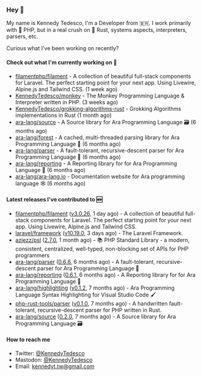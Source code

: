 ### Hey 👋

My name is Kennedy Tedesco, I'm a Developer from 🇧🇷. I work primarily with 🐘 PHP, but in a real crush on 🦀 Rust, systems aspects, interpreters, parsers, etc.

Curious what I've been working on recently?

#### Check out what I'm currently working on 🚀


- [filamentphp/filament](https://github.com/filamentphp/filament) - A collection of beautiful full-stack components for Laravel. The perfect starting point for your next app. Using Livewire, Alpine.js and Tailwind CSS. (1 week ago)
- [KennedyTedesco/monkey](https://github.com/KennedyTedesco/monkey) - The Monkey Programming Language &amp; Interpreter written in PHP. (3 weeks ago)
- [KennedyTedesco/grokking-algorithms-rust](https://github.com/KennedyTedesco/grokking-algorithms-rust) - Grokking Algorithms implementations in Rust (1 month ago)
- [ara-lang/source](https://github.com/ara-lang/source) - A Source library for Ara Programming Language 🗃 (6 months ago)
- [ara-lang/forest](https://github.com/ara-lang/forest) - A cached, multi-threaded parsing library for Ara Programming Language 🍃 (6 months ago)
- [ara-lang/parser](https://github.com/ara-lang/parser) - A fault-tolerant, recursive-descent parser for Ara Programming Language 🌲 (6 months ago)
- [ara-lang/reporting](https://github.com/ara-lang/reporting) - A Reporting library for for Ara Programming Language 📃 (6 months ago)
- [ara-lang/ara-lang.io](https://github.com/ara-lang/ara-lang.io) - Documentation website for Ara programming language 🕸 (6 months ago)

#### Latest releases I've contributed to 🆕


- [filamentphp/filament](https://github.com/filamentphp/filament) ([v3.0.26](https://github.com/filamentphp/filament/releases/tag/v3.0.26), 1 day ago) - A collection of beautiful full-stack components for Laravel. The perfect starting point for your next app. Using Livewire, Alpine.js and Tailwind CSS.
- [laravel/framework](https://github.com/laravel/framework) ([v10.19.0](https://github.com/laravel/framework/releases/tag/v10.19.0), 3 days ago) - The Laravel Framework.
- [azjezz/psl](https://github.com/azjezz/psl) ([2.7.0](https://github.com/azjezz/psl/releases/tag/2.7.0), 1 month ago) - 📚 PHP Standard Library - a modern, consistent, centralized, well-typed, non-blocking set of APIs for PHP programmers
- [ara-lang/parser](https://github.com/ara-lang/parser) ([0.6.6](https://github.com/ara-lang/parser/releases/tag/0.6.6), 6 months ago) - A fault-tolerant, recursive-descent parser for Ara Programming Language 🌲
- [ara-lang/reporting](https://github.com/ara-lang/reporting) ([0.6.1](https://github.com/ara-lang/reporting/releases/tag/0.6.1), 6 months ago) - A Reporting library for for Ara Programming Language 📃
- [ara-lang/highlighting](https://github.com/ara-lang/highlighting) ([v0.1.2](https://github.com/ara-lang/highlighting/releases/tag/v0.1.2), 7 months ago) - Ara Programming Language Syntax Highlighting for Visual Studio Code 🖌
- [php-rust-tools/parser](https://github.com/php-rust-tools/parser) ([v0.1.0](https://github.com/php-rust-tools/parser/releases/tag/v0.1.0), 7 months ago) - A handwritten fault-tolerant, recursive-descent parser for PHP written in Rust.
- [ara-lang/source](https://github.com/ara-lang/source) ([0.2.0](https://github.com/ara-lang/source/releases/tag/0.2.0), 7 months ago) - A Source library for Ara Programming Language 🗃

#### How to reach me

- Twitter: [@KennedyTedesco](https://twitter.com/KennedyTedesco)
- Mastodon: [@KennedyTedesco](https://fosstodon.org/@KennedyTedesco)
- Email: [kennedyt.tw@gmail.com](mailto://kennedyt.tw@gmail.com)

